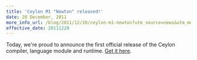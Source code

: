 ```yaml
---
title: 'Ceylon M1 "Newton" released!'
date: 20 December, 2011
more_info_url: /blog/2011/12/20/ceylon-m1-newton?utm_source=news&utm_medium=web&utm_content=newslink&utm_campaign=1_0_M1release
effective_date: 20111220
---
```

Today, we're proud to announce the first official release of 
the Ceylon compiler, language module and runtime.
[Get it here][download M1].

[download M1]: /download?utm_source=news&utm_medium=web&utm_content=download&utm_campaign=1_0_M1release
